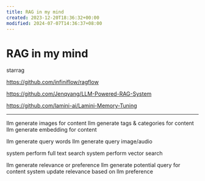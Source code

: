 ```yaml
---
title: RAG in my mind
created: 2023-12-20T18:36:32+00:00
modified: 2024-07-07T14:36:37+08:00
---
```


# RAG in my mind

starrag

https://github.com/infiniflow/ragflow

https://github.com/Jenqyang/LLM-Powered-RAG-System

https://github.com/lamini-ai/Lamini-Memory-Tuning

---

llm generate images for content
llm generate tags & categories for content
llm generate embedding for content

llm generate query words
llm generate query image/audio

system perform full text search
system perform vector search

llm generate relevance or preference
llm generate potential query for content
system update relevance based on llm preference
